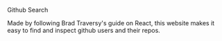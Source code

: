 Github Search

Made by following Brad Traversy's guide on React, this website makes it easy to find and inspect github users and their repos.
